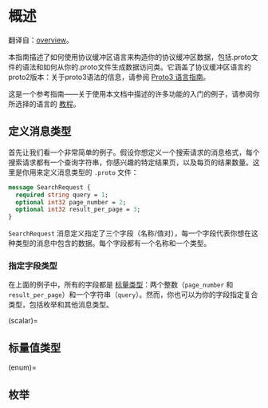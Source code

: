 # 概述

翻译自：[overview](https://developers.google.cn/protocol-buffers/docs/overview)。

本指南描述了如何使用协议缓冲区语言来构造你的协议缓冲区数据，包括.proto文件的语法和如何从你的.proto文件生成数据访问类。它涵盖了协议缓冲区语言的proto2版本：关于proto3语法的信息，请参阅 [Proto3 语言指南](https://developers.google.cn/protocol-buffers/docs/proto3)。

这是一个参考指南——关于使用本文档中描述的许多功能的入门的例子，请参阅你所选择的语言的 [教程](https://developers.google.cn/protocol-buffers/docs/tutorials)。

## 定义消息类型

首先让我们看一个非常简单的例子。假设你想定义一个搜索请求的消息格式，每个搜索请求都有一个查询字符串，你感兴趣的特定结果页，以及每页的结果数量。这里是你用来定义消息类型的 `.proto` 文件：

```proto
message SearchRequest {
  required string query = 1;
  optional int32 page_number = 2;
  optional int32 result_per_page = 3;
}
```

`SearchRequest` 消息定义指定了三个字段（名称/值对），每一个字段代表你想在这种类型的消息中包含的数据。每个字段都有一个名称和一个类型。

### 指定字段类型

在上面的例子中，所有的字段都是 [标量类型](#scalar)：两个整数（`page_number` 和 `result_per_page`）和一个字符串（`query`）。然而，你也可以为你的字段指定复合类型，包括枚举和其他消息类型。

(scalar)=
## 标量值类型

(enum)=
## 枚举